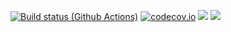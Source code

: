 [![Build status (Github Actions)](https://github.com/spraetor/DuneGeometry.jl/workflows/CI/badge.svg)](https://github.com/spraetor/DuneGeometry.jl/actions)
[![codecov.io](http://codecov.io/github/spraetor/DuneGeometry.jl/coverage.svg?branch=main)](http://codecov.io/github/spraetor/DuneGeometry.jl?branch=main)
[![](https://img.shields.io/badge/docs-stable-blue.svg)](https://spraetor.github.io/DuneGeometry.jl/stable)
[![](https://img.shields.io/badge/docs-dev-blue.svg)](https://spraetor.github.io/DuneGeometry.jl/dev)